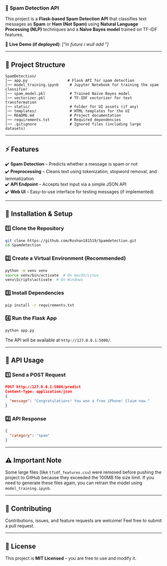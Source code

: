 ### 📌 **Spam Detection API**  

This project is a **Flask-based Spam Detection API** that classifies text messages as **Spam** or **Ham (Not Spam)** using **Natural Language Processing (NLP)** techniques and a **Naïve Bayes model** trained on TF-IDF features.  

🚀 **Live Demo (if deployed)**: *["in future i wull add "]*  

---

## 📂 **Project Structure**  

```
SpamDetection/
│── app.py                  # Flask API for spam detection  
│── model_training.ipynb     # Jupyter Notebook for training the spam classifier  
│── spam_model.pkl           # Trained Naïve Bayes model  
│── vectorizer.pkl           # TF-IDF vectorizer for text transformation  
│── static/                  # Folder for UI assets (if any)  
│── templates/               # HTML templates for the UI  
│── README.md                # Project documentation  
│── requirements.txt         # Required dependencies  
│── .gitignore               # Ignored files (including large datasets)  
```

---

## ⚡ **Features**  

✔️ **Spam Detection** – Predicts whether a message is spam or not  
✔️ **Preprocessing** – Cleans text using tokenization, stopword removal, and lemmatization  
✔️ **API Endpoint** – Accepts text input via a simple JSON API  
✔️ **Web UI** – Easy-to-use interface for testing messages (if implemented)  

---

## 🔧 **Installation & Setup**  

### 1️⃣ **Clone the Repository**  
```bash
git clone https://github.com/Roshan181519/Spamdetection.git
cd Spamdetection
```

### 2️⃣ **Create a Virtual Environment** (Recommended)  
```bash
python -m venv venv  
source venv/bin/activate  # On macOS/Linux  
venv\Scripts\activate  # On Windows  
```

### 3️⃣ **Install Dependencies**  
```bash
pip install -r requirements.txt
```

### 4️⃣ **Run the Flask App**  
```bash
python app.py
```
The API will be available at `http://127.0.0.1:5000/`.

---

## 📡 **API Usage**  

### **1️⃣ Send a POST Request**  
```json
POST http://127.0.0.1:5000/predict
Content-Type: application/json
{
  "message": "Congratulations! You won a free iPhone! Claim now."
}
```

### **2️⃣ API Response**  
```json
{
  "category": "spam"
}
```

---

## ⚠️ **Important Note**  

Some large files (like `tfidf_features.csv`) were removed before pushing the project to GitHub because they exceeded the 100MB file size limit. If you need to generate these files again, you can retrain the model using `model_training.ipynb`.

---

## 🤝 **Contributing**  

Contributions, issues, and feature requests are welcome! Feel free to submit a pull request.  

---

## 📜 **License**  

This project is **MIT Licensed** – you are free to use and modify it.  

